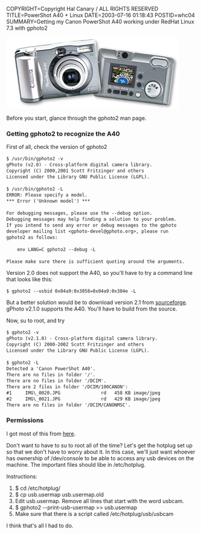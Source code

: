 COPYRIGHT=Copyright Hal Canary / ALL RIGHTS RESERVED
TITLE=PowerShot A40 + Linux
DATE=2003-07-16 01:18:43
POSTID=whc04
SUMMARY=Getting my Canon PowerShot A40 working under RedHat Linux 7.3 with gphoto2

![pic of A40](/images/A40.jpg)

Before you start, glance through the gphoto2 man page.

### Getting gphoto2 to recognize the A40

First of all, check the version of gphoto2

```
$ /usr/bin/gphoto2 -v
gPhoto (v2.0) - Cross-platform digital camera library.
Copyright (C) 2000,2001 Scott Fritzinger and others
Licensed under the Library GNU Public License (LGPL).

$ /usr/bin/gphoto2 -L
ERROR: Please specify a model.
*** Error ('Unknown model') ***

For debugging messages, please use the --debug option.
Debugging messages may help finding a solution to your problem.
If you intend to send any error or debug messages to the gphoto
developer mailing list <gphoto-devel@gphoto.org>, please run
gphoto2 as follows:

    env LANG=C gphoto2 --debug -L

Please make sure there is sufficient quoting around the arguments.
```

Version 2.0 does not support the A40, so you'll have to try a command line that looks like this:

```
$ gphoto2 --usbid 0x04a9:0x3058=0x04a9:0x304e -L
```

But a better solution would be to download version 2.1 from [sourceforge](http://prdownloads.sourceforge.net/gphoto/gphoto2-2.1.0.tar.gz). gPhoto v2.1.0 supports the A40. You'll have to build from the source.

Now, su to root, and try

```
$ gphoto2 -v
gPhoto (v2.1.0) - Cross-platform digital camera library.
Copyright (C) 2000-2002 Scott Fritzinger and others
Licensed under the Library GNU Public License (LGPL).

$ gphoto2 -L
Detected a 'Canon PowerShot A40'.
There are no files in folder '/'.
There are no files in folder '/DCIM'.
There are 2 files in folder '/DCIM/100CANON':
#1     IMG\_0020.JPG               rd   458 KB image/jpeg
#2     IMG\_0021.JPG               rd   429 KB image/jpeg
There are no files in folder '/DCIM/CANONMSC'.
```

### Permissions

I got most of this from [here](http://n-dimensional.de/projects/digicam/The_gPhoto2_Manual/html/permissions-usb.html).

Don't want to have to su to root all of the time? Let's get the hotplug set up so that we don't have to worry about it. In this case, we'll just want whoever has ownership of /dev/console to be able to access any usb devices on the machine. The important files should libe in /etc/hotplug.

Instructions:

1.  $ cd /etc/hotplug/
2.  $ cp usb.usermap usb.usermap.old
3.  Edit usb.usermap. Remove all lines that start with the word usbcam.
4.  $ gphoto2 --print-usb-usermap >> usb.usermap
5.  Make sure that there is a script called /etc/hotplug/usb/usbcam

I think that's all I had to do.
